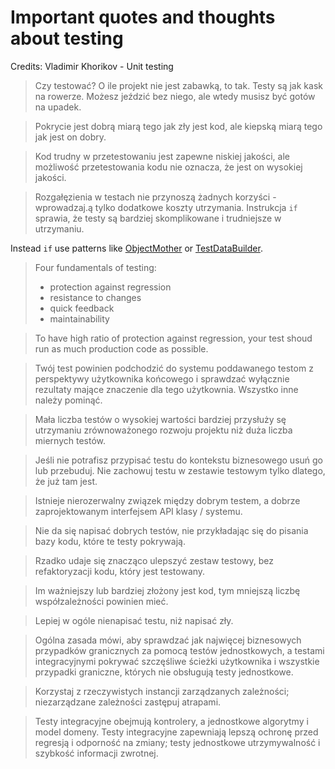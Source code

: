 # Important quotes and thoughts about testing
Credits: Vladimir Khorikov - Unit testing

> 
> Czy testować? O ile projekt nie jest zabawką, to tak. 
> Testy są jak kask na rowerze. Możesz jeździć bez niego,
> ale wtedy musisz być gotów na upadek.

> Pokrycie jest dobrą miarą tego jak zły jest kod, ale kiepską miarą tego jak jest on dobry.

> Kod trudny w przetestowaniu jest zapewne niskiej jakości, ale możliwość przetestowania kodu nie oznacza,
> że jest on wysokiej jakości.

> Rozgałęzienia w testach nie przynoszą żadnych korzyści -
> wprowadzaj.ą tylko dodatkowe koszty utrzymania. Instrukcja `if` sprawia, 
> że testy są bardziej skomplikowane i trudniejsze w utrzymaniu.

Instead `if` use patterns like [ObjectMother](ObjectMother.md) or [TestDataBuilder](TestDataBuilder.md).

> Four fundamentals of testing:
> - protection against regression
> - resistance to changes
> - quick feedback
> - maintainability 

> To have high ratio of protection against regression,
> your test shoud run as much production code as possible.

> Twój test powinien podchodzić do systemu poddawanego testom z perspektywy użytkownika końcowego
> i sprawdzać wyłącznie rezultaty mające znaczenie dla tego użytkownia. Wszystko inne należy pominąć.

> Mała liczba testów o wysokiej wartości bardziej przysłuży sę utrzymaniu zrównoważonego rozwoju projektu
> niż duża liczba miernych testów.

> Jeśli nie potrafisz przypisać testu do kontekstu biznesowego usuń go lub przebuduj. Nie zachowuj testu 
> w zestawie testowym tylko dlatego, że już tam jest.

> Istnieje nierozerwalny związek między dobrym testem, a dobrze zaprojektowanym interfejsem API klasy / systemu.

> Nie da się napisać dobrych testów, nie przykładając się do pisania bazy kodu, które te testy pokrywają.

> Rzadko udaje się znacząco ulepszyć zestaw testowy, bez refaktoryzacji kodu, który jest testowany.

> Im ważniejszy lub bardziej złożony jest kod, tym mniejszą liczbę współzależności powinien mieć.

> Lepiej w ogóle nienapisać testu, niż napisać zły.

> Ogólna zasada mówi, aby sprawdzać jak najwięcej biznesowych przypadków granicznych za pomocą 
> testów jednostkowych, a testami integracyjnymi pokrywać szczęśliwe ścieżki użytkownika
> i wszystkie przypadki graniczne, których nie obsługują testy jednostkowe.

> Korzystaj z rzeczywistych instancji zarządzanych zależności; niezarządzane zależności zastępuj atrapami.

> Testy integracyjne obejmują kontrolery, a jednostkowe algorytmy i model domeny.
> Testy integracyjne zapewniają lepszą ochronę przed regresją i odporność na zmiany; 
> testy jednostkowe utrzymywalność i szybkość informacji zwrotnej.






